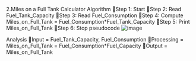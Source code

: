 2.Miles on a Full Tank Calculator
Algorithm
Step 1: Start
Step 2: Read Fuel_Tank_Capacity
Step 3: Read Fuel_Consumption
Step 4: Compute Miles_on_Full_Tank = Fuel_Consumption*Fuel_Tank_Capacity
Step 5: Print Miles_on_Full_Tank
Step 6: Stop
pseudocode
![image](https://github.com/SWEG-2015EC-Batch/Binary-Bombers/assets/149233041/16ca8598-ce42-4e22-b82c-32b775bcc6c1)

Analysis
Input = Fuel_Tank_Capacity, Fuel_Consumption
Processing = Miles_on_Full_Tank = Fuel_Consumption*Fuel_Capacity
Output = Miles_on_Full_Tank
